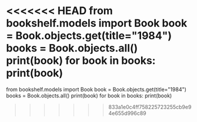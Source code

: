 <<<<<<< HEAD
from bookshelf.models import Book
book = Book.objects.get(title="1984")
books = Book.objects.all()
print(book)
for book in books:
    print(book)
=======
from bookshelf.models import Book
book = Book.objects.get(title="1984")
books = Book.objects.all()
print(book)
for book in books:
    print(book)
>>>>>>> 833a1e0c4ff758225723255cb9e94e655d996c89

